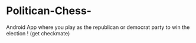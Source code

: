 # Politican-Chess-
Android App where you play as the republican or democrat party to win the election ! (get checkmate) 
